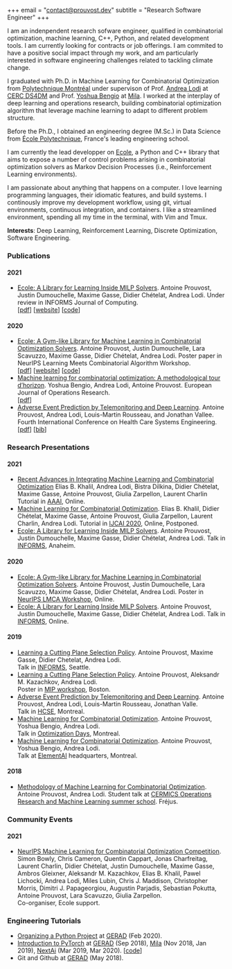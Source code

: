 +++
email = "contact@prouvost.dev"
subtitle = "Research Software Engineer"
+++

I am an indenpendent research sofware engineer, qualified in combinatorial optimization, machine
learning, C++, Python, and related development tools.
I am currently looking for contracts or job offerings.
I am commited to have a positive social impact through my work, and am particularly interested in
software engineering challenges related to tackling climate change.

I graduated with Ph.D. in Machine Learning for Combinatorial Optimization from
[Polytechnique Montréal](https://www.polymtl.ca/en) under supervison of Prof.
[Andrea Lodi](http://cerc-datascience.polymtl.ca/person/dr-andrea-lodi/)
at [CERC DS4DM](https://cerc-datascience.polymtl.ca/) and Prof.
[Yoshua Bengio](https://mila.quebec/yoshua-bengio/) at [Mila](https://mila.quebec/en/).
I worked at the interplay of deep learning and operations research, building combinatorial
optimization algorithm that leverage machine learning to adapt to different problem structure.

Before the Ph.D., I obtained an engineering degree (M.Sc.) in Data Science from
[École Polytechnique](https://www.polytechnique.edu/en/), France's leading engineering school.

I am currently the lead developper on [Ecole](https://www.ecole.ai), a Python and C++ library that
aims to expose a number of control problems arising in combinatorial optimization solvers as Markov
Decision Processes (i.e., Reinforcement Learning environments).

I am passionate about anything that happens on a computer.
I love learning programming languages, their idiomatic features, and build systems.
I continously improve my development workflow, using git, virtual environments, continuous
integration, and containers.
I like a streamlined environment, spending all my time in the terminal, with Vim and Tmux.

**Interests**: Deep Learning, Reinforcement Learning, Discrete Optimization, Software Engineering.


### Publications
#### 2021
- [Ecole: A Library for Learning Inside MILP Solvers](https://arxiv.org/abs/2104.02828).
  Antoine Prouvost, Justin Dumouchelle, Maxime Gasse, Didier Chételat, Andrea Lodi.
  Under review in INFORMS Journal of Computing.\
  [[pdf](https://arxiv.org/abs/2104.02828)]
  [[website](https://www.ecole.ai/)]
  [[code](https://github.com/ds4dm/ecole)]

#### 2020
- [Ecole: A Gym-like Library for Machine Learning in Combinatorial Optimization Solvers](
  https://openreview.net/forum?id=IVc9hqgibyB).
  Antoine Prouvost, Justin Dumouchelle, Lara Scavuzzo, Maxime Gasse, Didier Chételat, Andrea Lodi.
  Poster paper in NeurIPS Learning Meets Combinatorial Algorithm Workshop.\
  [[pdf](https://openreview.net/pdf?id=IVc9hqgibyB)]
  [[website](https://www.ecole.ai/)]
  [[code](https://github.com/ds4dm/ecole)]
- [Machine learning for combinatorial optimization: A methodological tour d’horizon](
  https://doi.org/10.1016/j.ejor.2020.07.063).
  Yoshua Bengio, Andrea Lodi, Antoine Prouvost.
  European Journal of Operations Research.\
  [[pdf](https://arxiv.org/pdf/1811.06128.pdf)]
- [Adverse Event Prediction by Telemonitoring and Deep Learning](
  https://link.springer.com/chapter/10.1007%2F978-3-030-39694-7_16).
  Antoine Prouvost, Andrea Lodi, Louis-Martin Rousseau, and Jonathan Vallee.
  Fourth International Conference on Health Care Systems Engineering.\
  [[pdf](pub/2020-adverse-event-prediction.pdf)]
  [[bib](https://citation-needed.springer.com/v2/references/10.1007/978-3-030-39694-7_16?format=bibtex&flavour=citation)]


### Research Presentations
#### 2021
- [Recent Advances in Integrating Machine Learning and Combinatorial Optimization](https://sites.google.com/view/ml-co-aaai-21/)
  Elias B. Khalil, Andrea Lodi, Bistra Dilkina, Didier Chételat, Maxime Gasse, Antoine Prouvost,
  Giulia Zarpellon, Laurent Charlin
  Tutorial in [AAAI](https://aaai.org/Conferences/AAAI-21/), Online.
- [Machine Learning for Combinatorial Optimization](https://sites.google.com/view/ml4co-ijcai20/home).
  Elias B. Khalil, Didier Chételat, Maxime Gasse, Antoine Prouvost, Giulia Zarpellon, Laurent
  Charlin, Andrea Lodi.
  Tutorial in [IJCAI 2020](https://ijcai20.org/), Online, Postponed.
- [Ecole: A Library for Learning Inside MILP Solvers](pres/2021-informs.pdf).
  Antoine Prouvost, Justin Dumouchelle, Maxime Gasse, Didier Chételat, Andrea Lodi.
  Talk in [INFORMS](https://meetings2.informs.org/wordpress/anaheim2021/), Anaheim.

#### 2020
- [Ecole: A Gym-like Library for Machine Learning in Combinatorial Optimization Solvers](pres/2020-neurips.pdf).
  Antoine Prouvost, Justin Dumouchelle, Lara Scavuzzo, Maxime Gasse, Didier Chételat, Andrea Lodi.
  Poster in [NeurIPS LMCA Workshop](https://sites.google.com/view/lmca2020/home), Online.
- [Ecole: A Library for Learning Inside MILP Solvers](pres/2020-informs.pdf).
  Antoine Prouvost, Justin Dumouchelle, Maxime Gasse, Didier Chételat, Andrea Lodi.
  Talk in [INFORMS](https://meetings2.informs.org/wordpress/annual2020/), Online.

#### 2019
- [Learning a Cutting Plane Selection Policy](pres/2019-informs.pdf).
  Antoine Prouvost, Maxime Gasse, Didier Chetelat, Andrea Lodi.\
  Talk in [INFORMS](https://meetings2.informs.org/wordpress/seattle2019/), Seattle.
- [Learning a Cutting Plane Selection Policy](pres/2019-mip.pdf).
  Antoine Prouvost, Aleksandr M. Kazachkov, Andrea Lodi.\
  Poster in [MIP workshop](https://sites.google.com/view/mipworkshop2019), Boston.
- [Adverse Event Prediction by Telemonitoring and Deep Learning](pres/2019-hcse.pdf).
  Antoine Prouvost, Andrea Lodi, Louis-Martin Rousseau, Jonathan Valle.\
  Talk in [HCSE](https://symposia.cirrelt.ca/hcse2019/en/home), Montreal.
- [Machine Learning for Combinatorial Optimization](pres/2019-jopt.pdf).
  Antoine Prouvost, Yoshua Bengio, Andrea Lodi.\
  Talk in [Optimization Days](https://symposia.cirrelt.ca/JOPT2019/en/home), Montreal.
- [Machine Learning for Combinatorial Optimization](pres/2019-elementai.pdf).
  Antoine Prouvost, Yoshua Bengio, Andrea Lodi.\
  Talk at [ElementAI](https://www.elementai.com/) headquarters, Montreal.

#### 2018
- [Methodology of Machine Learning for Combinatorial Optimization](pres/2018-cermics.pdf).
  Antoine Prouvost, Andrea Lodi.
  Student talk at
  [CERMICS Operations Research and Machine Learning summer school](
  https://cermics-lab.enpc.fr/summer-school-operations-research-and-machine-learning/).
  Fréjus.


### Community Events
#### 2021
 - [NeurIPS Machine Learning for Combinatorial Optimization Competition](https://www.ecole.ai/2021/ml4co-competition/).
   Simon Bowly, Chris Cameron, Quentin Cappart, Jonas Charfreitag, Laurent Charlin, Didier Chételat,
   Justin Dumouchelle, Maxime Gasse, Ambros Gleixner, Aleksandr M. Kazachkov, Elias B. Khalil,
   Pawel Lichocki, Andrea Lodi, Miles Lubin, Chris J. Maddison, Christopher Morris,
   Dimitri J. Papageorgiou, Augustin Parjadis, Sebastian Pokutta, Antoine Prouvost, Lara Scavuzzo,
   Giulia Zarpellon.\
   Co-organiser, Ecole support.

### Engineering Tutorials
- [Organizing a Python Project](tuto/python-project/)
  at [GERAD](https://www.gerad.ca/fr) (Feb 2020).
- [Introduction to PyTorch](tuto/pytorch/introduction.pdf)
  at [GERAD](https://www.gerad.ca/fr) (Sep 2018),
  [Mila](https://mila.quebec/en/) (Nov 2018, Jan 2019),
  [NextAi](https://www.nextcanada.com/next-ai/) (Mar 2019, Mar 2020).
  [[code](https://nbviewer.jupyter.org/urls/www.prouvost.dev/tuto/pytorch/tutorial.ipynb)]
- Git and Github at [GERAD](https://www.gerad.ca/fr) (May 2018).
